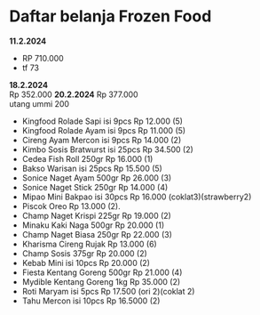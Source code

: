 # Daftar belanja Frozen Food

**11.2.2024**
* RP 710.000
* tf 73

**18.2.2024**<br>
Rp 352.000
**20.2.2024**
Rp 377.000<br>
utang ummi 200
* Kingfood Rolade Sapi isi 9pcs Rp 12.000 (5)
* Kingfood Rolade Ayam isi 9pcs Rp 11.000 (5)
* Cireng Ayam Mercon isi 9pcs Rp 14.000 (2)
* Kimbo Sosis Bratwurst isi 25pcs Rp 34.500 (2)
* Cedea Fish Roll 250gr Rp 16.000 (1)
* Bakso Warisan isi 25pcs Rp 15.500 (5)
* Sonice Naget Ayam 500gr Rp 26.000 (3)
* Sonice Naget Stick 250gr Rp 14.000 (4)
* Mipao Mini Bakpao isi 30pcs Rp 16.000 (coklat3)(strawberry2)
* Piscok Oreo Rp 13.000 (2).
* Champ Naget Krispi 225gr Rp 19.000 (2)
* Minaku Kaki Naga 500gr Rp 20.000 (1)
* Champ Naget Biasa 250gr Rp 22.000 (3)
* Kharisma Cireng Rujak Rp 13.000 (6)
* Champ Sosis 375gr Rp 20.000 (2)
* Kebab Mini isi 10pcs Rp 20.000 (2)
* Fiesta Kentang Goreng 500gr Rp 21.000 (4)
* Mydible Kentang Goreng 1kg Rp 35.000 (2)
* Roti Maryam isi 5pcs Rp 17.500 (ori 2)(coklat 2)
* Tahu Mercon isi 10pcs Rp 16.5000 (2)

